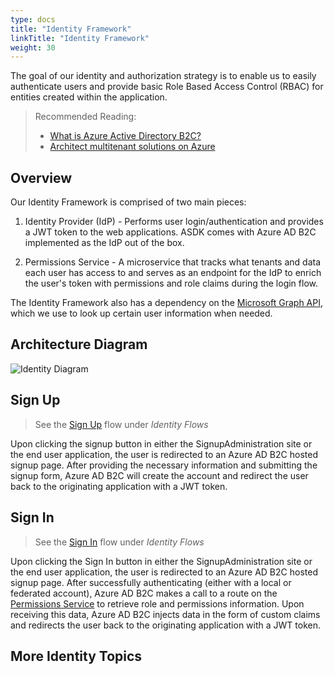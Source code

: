 ```yaml
---
type: docs
title: "Identity Framework"
linkTitle: "Identity Framework"
weight: 30
---
```


The goal of our identity and authorization strategy is to enable us to easily authenticate users and provide basic Role Based Access Control (RBAC) for entities created within the application.

> Recommended Reading:
> * [What is Azure Active Directory B2C?](https://docs.microsoft.com/en-us/azure/active-directory-b2c/overview)
> * [Architect multitenant solutions on Azure](http://aka.ms/multitenancy)

## Overview

Our Identity Framework is comprised of two main pieces:

1. Identity Provider (IdP) - Performs user login/authentication and provides a JWT token to the web applications. ASDK comes with Azure AD B2C implemented as the IdP out of the box.

2. Permissions Service - A microservice that tracks what tenants and data each user has access to and serves as an endpoint for the IdP to enrich the user's token with permissions and role claims during the login flow.

The Identity Framework also has a dependency on the [Microsoft Graph API](https://docs.microsoft.com/en-us/graph/overview), which we use to look up certain user information when needed.

## Architecture Diagram
![Identity Diagram](/azure-saas/diagrams/identity-diagram.drawio.png)
## Sign Up

> See the [Sign Up](./identity-flows/#sign-up) flow under *Identity Flows*

Upon clicking the signup button in either the SignupAdministration site or the end user application, the user is redirected to an Azure AD B2C hosted signup page. After providing the necessary information and submitting the signup form, Azure AD B2C will create the account and redirect the user back to the originating application with a JWT token.

## Sign In

> See the [Sign In](./identity-flows/#sign-in) flow under *Identity Flows*

Upon clicking the Sign In button in either the SignupAdministration site or the end user application, the user is redirected to an Azure AD B2C hosted signup page. After successfully authenticating (either with a local or federated account), Azure AD B2C makes a call to a route on the [Permissions Service](permissions-service/) to retrieve role and permissions information. Upon receiving this data, Azure AD B2C injects data in the form of custom claims and redirects the user back to the originating application with a JWT token.

## More Identity Topics
